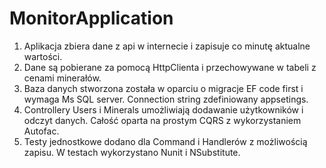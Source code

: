 # MonitorApplication
1. Aplikacja zbiera dane z api w internecie i zapisuje co minutę aktualne wartości.
2. Dane są pobierane za pomocą HttpClienta i  przechowywane w tabeli z cenami minerałów.
3. Baza danych stworzona została w oparciu o migracje EF code first i wymaga Ms SQL server. Connection string zdefiniowany appsetings.
4. Controllery Users i Minerals umożliwiają dodawanie użytkowników i odczyt danych. Całość oparta na prostym CQRS z wykorzystaniem Autofac.
5. Testy jednostkowe dodano dla Command i Handlerów z możliwością zapisu. W testach wykorzystano Nunit i NSubstitute.
